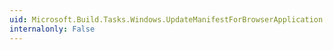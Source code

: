 ```yaml
---
uid: Microsoft.Build.Tasks.Windows.UpdateManifestForBrowserApplication.ApplicationManifest
internalonly: False
---
```

